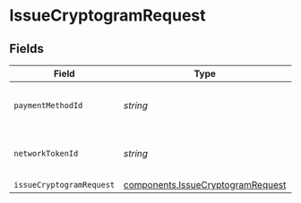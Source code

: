 # IssueCryptogramRequest


## Fields

| Field                                                                                  | Type                                                                                   | Required                                                                               | Description                                                                            | Example                                                                                |
| -------------------------------------------------------------------------------------- | -------------------------------------------------------------------------------------- | -------------------------------------------------------------------------------------- | -------------------------------------------------------------------------------------- | -------------------------------------------------------------------------------------- |
| `paymentMethodId`                                                                      | *string*                                                                               | :heavy_check_mark:                                                                     | The ID of the payment method.                                                          | 46973e9d-88a7-44a6-abfe-be4ff0134ff4                                                   |
| `networkTokenId`                                                                       | *string*                                                                               | :heavy_check_mark:                                                                     | The ID of the network token.                                                           | 454f6a32-a572-4dda-b885-3e8674086123                                                   |
| `issueCryptogramRequest`                                                               | [components.IssueCryptogramRequest](../../models/components/issuecryptogramrequest.md) | :heavy_minus_sign:                                                                     | N/A                                                                                    |                                                                                        |